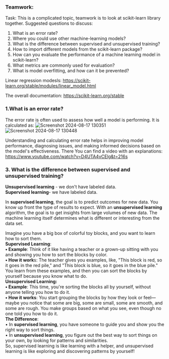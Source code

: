 ### Teamwork:
Task: This is a complicated topic, teamwork is to look at scikit-learn library together. Suggested questions to discuss:
1. What is an error rate?
2. Where you could use other machine-learning models?
3. What is the difference between supervised and unsupervised training?
4. How to import different models from the scikit-learn package?
5. How can you evaluate the performance of a machine learning model in scikit-learn?
6. What metrics are commonly used for evaluation?
7. What is model overfitting, and how can it be prevented?

Linear regression modesls: https://scikit-learn.org/stable/modules/linear_model.html

The overall documentation: https://scikit-learn.org/stable


### 1.What is an error rate?
The error rate is often used to assess how well a model is performing. It is calculated as:
![Screenshot 2024-08-17 130351](https://github.com/user-attachments/assets/67f4e91a-fed3-4a0b-a840-395ba915caa6)
![Screenshot 2024-08-17 130448](https://github.com/user-attachments/assets/770f8b8e-296e-451e-a682-252833809a1f)

Understanding and calculating error rate helps in improving model performance, diagnosing issues,
and making informed decisions based on the model's effectiveness.
There You can find a video with an explanations: https://www.youtube.com/watch?v=D4UTA4vCElg&t=216s







### 3. What is the difference between supervised and unsupervised training?
**Unsupervised learning** - we don't have labeled data.<br/>
**Supervised learning**- we have labeled data.

In **supervised learning**, the goal is to predict outcomes for new data. You know up front the type of results to expect. With an **unsupervised learning** algorithm, the goal is to get insights from large volumes of new data. The machine learning itself determines what is different or interesting from the data set.

Imagine you have a big box of colorful toy blocks, and you want to learn how to sort them.<br/>
**Supervised Learning**:<br/>
**• Example**: Think of it like having a teacher or a grown-up sitting with you and showing you how to sort the blocks by color.<br/>
**• How it work**s: The teacher gives you examples, like, "This block is red, so it goes in the red pile," and "This block is blue, so it goes in the blue pile." You learn from these examples, and then you can sort the blocks by yourself because you know what to do.<br/>
**Unsupervised Learning:**<br/>
**• Example**: This time, you're sorting the blocks all by yourself, without anyone telling you how to do it.<br/>
**• How it works**: You start grouping the blocks by how they look or feel—maybe you notice that some are big, some are small, some are smooth, and some are rough. You make groups based on what you see, even though no one told you how to do it.<br/>
**The Difference**:<br/>
• In **supervised learning**, you have someone to guide you and show you the right way to sort things.<br/>
• In **unsupervised learning**, you figure out the best way to sort things on your own, by looking for patterns and similarities.<br/>
So, supervised learning is like learning with a helper, and unsupervised learning is like exploring and discovering patterns by yourself!
